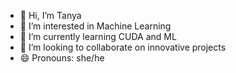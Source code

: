 - 👋 Hi, I’m Tanya 
- 👀 I’m interested in Machine Learning 
- 🌱 I’m currently learning CUDA and ML
- 💞️ I’m looking to collaborate on innovative projects
- 😄 Pronouns: she/he

<!---
TanyaSharma-1/TanyaSharma-1 is a ✨ special ✨ repository because its `README.md` (this file) appears on your GitHub profile.
You can click the Preview link to take a look at your changes.
--->
